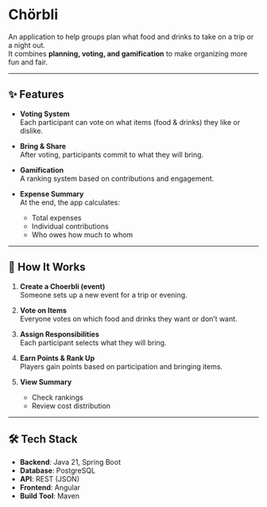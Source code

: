 # Chörbli



An application to help groups plan what food and drinks to take on a trip or a night out.  
It combines **planning, voting, and gamification** to make organizing more fun and fair.

---

## ✨ Features

- **Voting System**  
  Each participant can vote on what items (food & drinks) they like or dislike.

- **Bring & Share**  
  After voting, participants commit to what they will bring.

- **Gamification**  
  A ranking system based on contributions and engagement.

- **Expense Summary**  
  At the end, the app calculates:
  - Total expenses
  - Individual contributions
  - Who owes how much to whom

---

## 🚀 How It Works

1. **Create a Choerbli (event)**  
   Someone sets up a new event for a trip or evening.

2. **Vote on Items**  
   Everyone votes on which food and drinks they want or don’t want.

3. **Assign Responsibilities**  
   Each participant selects what they will bring.

4. **Earn Points & Rank Up**  
   Players gain points based on participation and bringing items.

5. **View Summary**  
   - Check rankings  
   - Review cost distribution

---

## 🛠 Tech Stack

- **Backend**: Java 21, Spring Boot  
- **Database**: PostgreSQL  
- **API**: REST (JSON)  
- **Frontend**: Angular
- **Build Tool**: Maven

